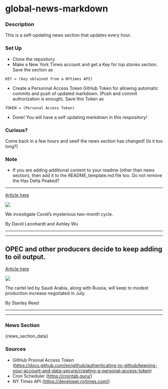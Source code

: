 # global-news-markdown

### Description 
This is a self-updating news section that updates every hour.

### Set Up 
* Clone the repository
* Make a New York Times account and get a Key for top stories section. Save the section as 
 ```
 KEY = (key obtained from a NYtimes API)
 ```
*  Create a Personnal Access Token GitHub Token for allowing automatic commits and push of updated markdown. (Push and commit authorization is enough). Save this Token as 
```
TOKEN = (Personal Access Token)
```
* Done! You will have a self updating markdown in this respository!

### Curious?
Come back in a few hours and seeif the news section has changed! (Is it too long?)

### Note
* If you are adding additional content to your readme (other than news section), then add it to the README_template.md file too. Do not remove the Has Delta Peaked?
-----------------

[Article here](https://www.nytimes.com/2021/09/01/briefing/delta-peak-covid-caseload.html)

[![](https://static01.nyt.com/images/2021/09/01/us/01-THE-MORNING-NL-PROMO/01-THE-MORNING-NL-PROMO-superJumbo-v2.jpg)](https://www.nytimes.com/2021/09/01/briefing/delta-peak-covid-caseload.html)

We investigate Covid’s mysterious two-month cycle.

By David Leonhardt and Ashley Wu

* * *

* * *

OPEC and other producers decide to keep adding to oil output.
-------------------------------------------------------------

[Article here](https://www.nytimes.com/2021/09/01/business/energy-environment/opec-plus-meeting.html)

[![](https://static01.nyt.com/images/2021/09/01/business/01economy-briefing-opec/merlin_184619625_e9f3aa73-2170-4d02-a13a-17bb9048567b-superJumbo.jpg)](https://www.nytimes.com/2021/09/01/business/energy-environment/opec-plus-meeting.html)

The cartel led by Saudi Arabia, along with Russia, will keep to modest production increase negotiated in July.

By Stanley Reed

* * *

* * *

### News Section 
{news_section_data}


### Sources 
* GitHub Prsonal Access Token (https://docs.github.com/en/github/authenticating-to-github/keeping-your-account-and-data-secure/creating-a-personal-access-token)
* Cron Scheduler (https://crontab.guru/)
* NY Times API (https://developer.nytimes.com/)
